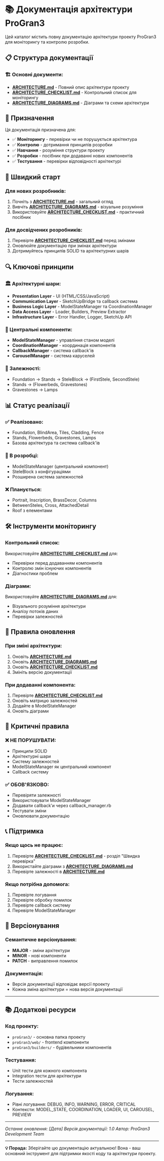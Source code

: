 # 📚 Документація архітектури ProGran3

Цей каталог містить повну документацію архітектури проекту ProGran3 для моніторингу та контролю розробки.

## 📋 Структура документації

### 🏗️ Основні документи:
- **[ARCHITECTURE.md](ARCHITECTURE.md)** - Повний опис архітектури проекту
- **[ARCHITECTURE_CHECKLIST.md](ARCHITECTURE_CHECKLIST.md)** - Контрольний список для моніторингу
- **[ARCHITECTURE_DIAGRAMS.md](ARCHITECTURE_DIAGRAMS.md)** - Діаграми та схеми архітектури

## 🎯 Призначення

Ця документація призначена для:
- ✅ **Моніторингу** - перевірки чи не порушується архітектура
- ✅ **Контролю** - дотримання принципів розробки
- ✅ **Навчання** - розуміння структури проекту
- ✅ **Розробки** - посібник при додаванні нових компонентів
- ✅ **Тестування** - перевірки відповідності архітектурі

## 🚀 Швидкий старт

### Для нових розробників:
1. Почніть з **[ARCHITECTURE.md](ARCHITECTURE.md)** - загальний огляд
2. Вивчіть **[ARCHITECTURE_DIAGRAMS.md](ARCHITECTURE_DIAGRAMS.md)** - візуальне розуміння
3. Використовуйте **[ARCHITECTURE_CHECKLIST.md](ARCHITECTURE_CHECKLIST.md)** - практичний посібник

### Для досвідчених розробників:
1. Перевірте **[ARCHITECTURE_CHECKLIST.md](ARCHITECTURE_CHECKLIST.md)** перед змінами
2. Оновлюйте документацію при змінах архітектури
3. Дотримуйтесь принципів SOLID та архітектурних шарів

## 🔍 Ключові принципи

### 🏛️ Архітектурні шари:
- **Presentation Layer** - UI (HTML/CSS/JavaScript)
- **Communication Layer** - SketchUpBridge та callback система
- **Business Logic Layer** - ModelStateManager та CoordinationManager
- **Data Access Layer** - Loader, Builders, Preview Extractor
- **Infrastructure Layer** - Error Handler, Logger, SketchUp API

### 🎯 Центральні компоненти:
- **ModelStateManager** - управління станом моделі
- **CoordinationManager** - координація компонентів
- **CallbackManager** - система callback'ів
- **CarouselManager** - система каруселей

### 🔗 Залежності:
- Foundation → Stands → SteleBlock → (FirstStele, SecondStele)
- Stands → (Flowerbeds, Gravestones)
- Gravestones → Lamps

## 📊 Статус реалізації

### ✅ Реалізовано:
- Foundation, BlindArea, Tiles, Cladding, Fence
- Stands, Flowerbeds, Gravestones, Lamps
- Базова архітектура та система callback'ів

### 🔄 В розробці:
- ModelStateManager (центральний компонент)
- SteleBlock з конфігураціями
- Розширена система залежностей

### ❌ Планується:
- Portrait, Inscription, BrassDecor, Columns
- BetweenSteles, Cross, AttachedDetail
- Roof з елементами

## 🛠️ Інструменти моніторингу

### Контрольний список:
Використовуйте **[ARCHITECTURE_CHECKLIST.md](ARCHITECTURE_CHECKLIST.md)** для:
- Перевірки перед додаванням компонентів
- Контролю змін існуючих компонентів
- Діагностики проблем

### Діаграми:
Використовуйте **[ARCHITECTURE_DIAGRAMS.md](ARCHITECTURE_DIAGRAMS.md)** для:
- Візуального розуміння архітектури
- Аналізу потоків даних
- Перевірки залежностей

## 📝 Правила оновлення

### При зміні архітектури:
1. Оновіть **[ARCHITECTURE.md](ARCHITECTURE.md)**
2. Оновіть **[ARCHITECTURE_DIAGRAMS.md](ARCHITECTURE_DIAGRAMS.md)**
3. Оновіть **[ARCHITECTURE_CHECKLIST.md](ARCHITECTURE_CHECKLIST.md)**
4. Змініть версію документації

### При додаванні компонента:
1. Перевірте **[ARCHITECTURE_CHECKLIST.md](ARCHITECTURE_CHECKLIST.md)**
2. Оновіть матрицю залежностей
3. Додайте в ModelStateManager
4. Оновіть діаграми

## 🚨 Критичні правила

### ❌ НЕ ПОРУШУВАТИ:
- Принципи SOLID
- Архітектурні шари
- Систему залежностей
- ModelStateManager як центральний компонент
- Callback систему

### ✅ ОБОВ'ЯЗКОВО:
- Перевіряти залежності
- Використовувати ModelStateManager
- Додавати callback'и через callback_manager.rb
- Тестувати зміни
- Оновлювати документацію

## 📞 Підтримка

### Якщо щось не працює:
1. Перевірте **[ARCHITECTURE_CHECKLIST.md](ARCHITECTURE_CHECKLIST.md)** - розділ "Швидка перевірка"
2. Використайте діаграми з **[ARCHITECTURE_DIAGRAMS.md](ARCHITECTURE_DIAGRAMS.md)**
3. Перевірте залежності в **[ARCHITECTURE.md](ARCHITECTURE.md)**

### Якщо потрібна допомога:
1. Перевірте логування
2. Перевірте обробку помилок
3. Перевірте callback систему
4. Перевірте ModelStateManager

## 🔄 Версіонування

### Семантичне версіонування:
- **MAJOR** - зміни архітектури
- **MINOR** - нові компоненти
- **PATCH** - виправлення помилок

### Документація:
- Версія документації відповідає версії проекту
- Кожна зміна архітектури = нова версія документації

---

## 📚 Додаткові ресурси

### Код проекту:
- `proGran3/` - основна папка проекту
- `proGran3/web/` - frontend компоненти
- `proGran3/builders/` - будівельники компонентів

### Тестування:
- Unit тести для кожного компонента
- Integration тести для архітектури
- Тести залежностей

### Логування:
- Рівні логування: DEBUG, INFO, WARNING, ERROR, CRITICAL
- Контексти: MODEL_STATE, COORDINATION, LOADER, UI, CAROUSEL, PREVIEW

---

*Останнє оновлення: [Дата]*
*Версія документації: 1.0*
*Автор: ProGran3 Development Team*

---

**💡 Порада:** Зберігайте цю документацію актуальною! Вона - ваш основний інструмент для підтримки якості коду та архітектури проекту.
